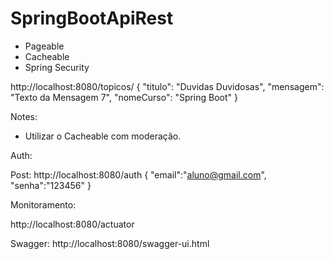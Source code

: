 # SpringBootApiRest

- Pageable
- Cacheable
- Spring Security

http://localhost:8080/topicos/
{
	"titulo": "Duvidas Duvidosas",
	"mensagem": "Texto da Mensagem 7",
	"nomeCurso": "Spring Boot"
}

Notes:
- Utilizar o Cacheable com moderação.


Auth:

Post:
http://localhost:8080/auth
{
	"email":"aluno@gmail.com",
	"senha":"123456"
}

Monitoramento:

http://localhost:8080/actuator

Swagger:
http://localhost:8080/swagger-ui.html